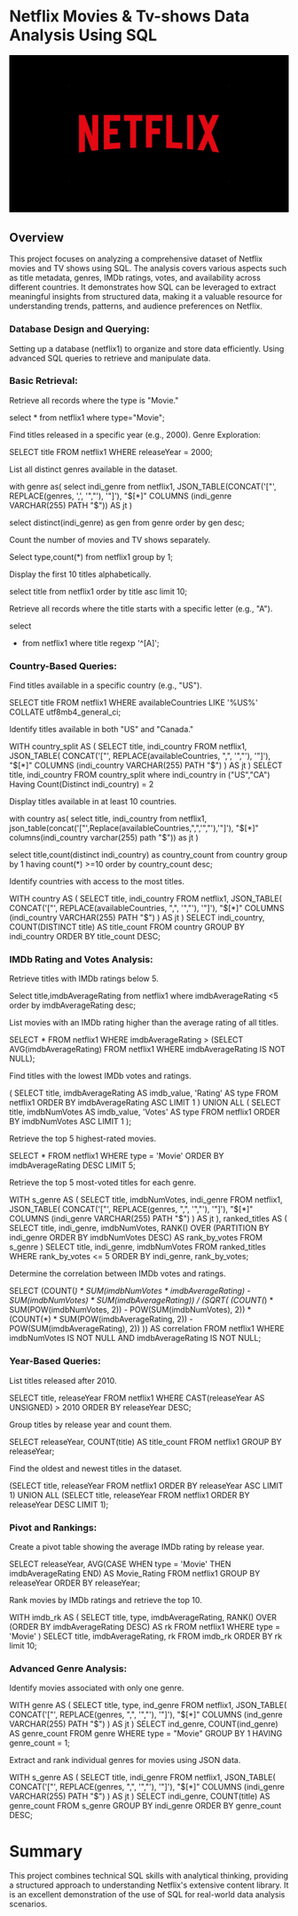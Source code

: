 # Netflix Movies & Tv-shows Data Analysis Using SQL
![Netflix Logo](https://raw.githubusercontent.com/adnanalam8360/Netflix/refs/heads/main/Netflix-logo.webp)

## Overview
This project focuses on analyzing a comprehensive dataset of Netflix movies and TV shows using SQL. The analysis covers various aspects such as title metadata, genres, IMDb ratings, votes, and availability across different countries. It demonstrates how SQL can be leveraged to extract meaningful insights from structured data, making it a valuable resource for understanding trends, patterns, and audience preferences on Netflix.

### Database Design and Querying:
Setting up a database (netflix1) to organize and store data efficiently.
Using advanced SQL queries to retrieve and manipulate data.

### Basic Retrieval:

Retrieve all records where the type is "Movie."

select * from netflix1
where type="Movie";

Find titles released in a specific year (e.g., 2000).
Genre Exploration:

SELECT title 
FROM netflix1 
WHERE releaseYear = 2000;

List all distinct genres available in the dataset.

with genre as(
select indi_genre from netflix1,
JSON_TABLE(CONCAT('["', REPLACE(genres, ',', '","'), '"]'),
           "$[*]" COLUMNS (indi_genre VARCHAR(255) PATH "$")) AS jt
)

select distinct(indi_genre) as gen from genre
order by gen desc;

Count the number of movies and TV shows separately.

Select type,count(*) from netflix1
group by 1;

Display the first 10 titles alphabetically.

select title from netflix1
order by title asc
limit 10;


Retrieve all records where the title starts with a specific letter (e.g., "A").

select
* from netflix1
where title regexp '^[A]';


### Country-Based Queries:

Find titles available in a specific country (e.g., "US").

SELECT title 
FROM netflix1
WHERE availableCountries LIKE '%US%' COLLATE utf8mb4_general_ci;


Identify titles available in both "US" and "Canada."

WITH country_split AS (
    SELECT 
        title, 
        indi_country
    FROM netflix1,
    JSON_TABLE(
        CONCAT('["', REPLACE(availableCountries, ",", '","'), '"]'),
        "$[*]" COLUMNS (indi_country VARCHAR(255) PATH "$")
    ) AS jt
)
SELECT 
    title, 
    indi_country
FROM country_split
where indi_country in ("US","CA")
Having Count(Distinct indi_country) = 2

Display titles available in at least 10 countries.

with country as(
select title, indi_country from netflix1,
json_table(concat('["',Replace(availableCountries,",",'","'),'"]'),
"$[*]" columns(indi_country varchar(255) path "$")) as jt
)

select
title,count(distinct indi_country) as country_count  from country
group by 1
having count(*) >=10
order by country_count desc;

Identify countries with access to the most titles.

WITH country AS (
    SELECT 
        title, 
        indi_country 
    FROM netflix1,
    JSON_TABLE(
        CONCAT('["', REPLACE(availableCountries, ",", '","'), '"]'),
        "$[*]" COLUMNS (indi_country VARCHAR(255) PATH "$")
    ) AS jt
)
SELECT 
    indi_country, 
    COUNT(DISTINCT title) AS title_count
FROM country
GROUP BY indi_country
ORDER BY title_count DESC;

### IMDb Rating and Votes Analysis:

Retrieve titles with IMDb ratings below 5.

Select 
title,imdbAverageRating from netflix1
where imdbAverageRating <5
order by imdbAverageRating desc;

List movies with an IMDb rating higher than the average rating of all titles.

SELECT 
    *
FROM
    netflix1
WHERE
    imdbAverageRating > (SELECT 
            AVG(imdbAverageRating)
        FROM
            netflix1
        WHERE
            imdbAverageRating IS NOT NULL);

Find titles with the lowest IMDb votes and ratings.

(
    SELECT 
        title, 
        imdbAverageRating AS imdb_value, 
        'Rating' AS type
    FROM netflix1
    ORDER BY imdbAverageRating ASC
    LIMIT 1
)
UNION ALL
(
    SELECT 
        title, 
        imdbNumVotes AS imdb_value, 
        'Votes' AS type
    FROM netflix1
    ORDER BY imdbNumVotes ASC
    LIMIT 1
);

Retrieve the top 5 highest-rated movies.

SELECT 
    *
FROM
    netflix1
WHERE
    type = 'Movie'
ORDER BY imdbAverageRating DESC
LIMIT 5;

Retrieve the top 5 most-voted titles for each genre.

WITH s_genre AS (
    SELECT 
        title, 
        imdbNumVotes, 
        indi_genre 
    FROM netflix1,
    JSON_TABLE(
        CONCAT('["', REPLACE(genres, ",", '","'), '"]'),
        "$[*]" COLUMNS (indi_genre VARCHAR(255) PATH "$")
    ) AS jt
),
ranked_titles AS (
    SELECT 
        title, 
        indi_genre, 
        imdbNumVotes, 
        RANK() OVER (PARTITION BY indi_genre ORDER BY imdbNumVotes DESC) AS rank_by_votes
    FROM s_genre
)
SELECT 
    title, 
    indi_genre, 
    imdbNumVotes
FROM ranked_titles
WHERE rank_by_votes <= 5
ORDER BY indi_genre, rank_by_votes;

Determine the correlation between IMDb votes and ratings.

SELECT 
    (COUNT(*) * SUM(imdbNumVotes * imdbAverageRating) - SUM(imdbNumVotes) * SUM(imdbAverageRating)) /
    (SQRT(
        (COUNT(*) * SUM(POW(imdbNumVotes, 2)) - POW(SUM(imdbNumVotes), 2)) *
        (COUNT(*) * SUM(POW(imdbAverageRating, 2)) - POW(SUM(imdbAverageRating), 2))
    )) AS correlation
FROM netflix1
WHERE imdbNumVotes IS NOT NULL AND imdbAverageRating IS NOT NULL;


### Year-Based Queries:

List titles released after 2010.

SELECT title, releaseYear
FROM netflix1
WHERE CAST(releaseYear AS UNSIGNED) > 2010
ORDER BY releaseYear DESC;

Group titles by release year and count them.

SELECT 
    releaseYear, 
    COUNT(title) AS title_count
FROM netflix1
GROUP BY releaseYear;

Find the oldest and newest titles in the dataset.

(SELECT title, releaseYear
FROM netflix1
ORDER BY releaseYear ASC
LIMIT 1)
UNION ALL
(SELECT title, releaseYear
FROM netflix1
ORDER BY releaseYear DESC
LIMIT 1);


### Pivot and Rankings:

Create a pivot table showing the average IMDb rating by release year.

SELECT 
    releaseYear,
    AVG(CASE WHEN type = 'Movie' THEN imdbAverageRating END) AS Movie_Rating
FROM netflix1
GROUP BY releaseYear
ORDER BY releaseYear;

Rank movies by IMDb ratings and retrieve the top 10.

WITH imdb_rk AS (
    SELECT 
        title, 
        type, 
        imdbAverageRating,
        RANK() OVER (ORDER BY imdbAverageRating DESC) AS rk
    FROM netflix1
    WHERE type = 'Movie'
)
SELECT 
    title, 
    imdbAverageRating, 
    rk
FROM imdb_rk
ORDER BY rk
limit 10;

### Advanced Genre Analysis:

Identify movies associated with only one genre.

WITH genre AS (
    SELECT 
        title, 
        type, 
        ind_genre
    FROM netflix1,
    JSON_TABLE(
        CONCAT('["', REPLACE(genres, ",", '","'), '"]'),
        "$[*]" COLUMNS (ind_genre VARCHAR(255) PATH "$")
    ) AS jt
)
SELECT 
    ind_genre, 
    COUNT(ind_genre) AS genre_count
FROM genre
WHERE type = "Movie"
GROUP BY 1
HAVING genre_count = 1;

Extract and rank individual genres for movies using JSON data.

WITH s_genre AS (
    SELECT 
        title, 
        indi_genre 
    FROM netflix1,
    JSON_TABLE(
        CONCAT('["', REPLACE(genres, ",", '","'), '"]'),
        "$[*]" COLUMNS (indi_genre VARCHAR(255) PATH "$")
    ) AS jt
)
SELECT 
    indi_genre, 
    COUNT(title) AS genre_count
FROM s_genre
GROUP BY indi_genre
ORDER BY genre_count DESC;

# Summary
This project combines technical SQL skills with analytical thinking, providing a structured approach to understanding Netflix's extensive content library. It is an excellent demonstration of the use of SQL for real-world data analysis scenarios.


